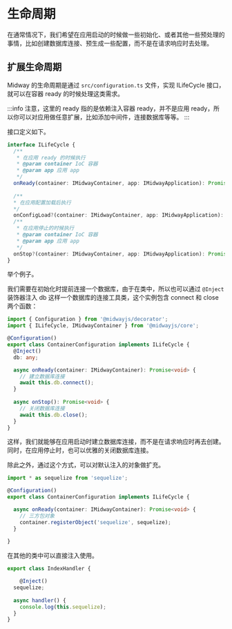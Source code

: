# 生命周期

在通常情况下，我们希望在应用启动的时候做一些初始化、或者其他一些预处理的事情，比如创建数据库连接、预生成一些配置，而不是在请求响应时去处理。


## 扩展生命周期


Midway 的生命周期是通过 `src/configuration.ts` 文件，实现 ILifeCycle 接口，就可以在容器 ready 的时候处理这类需求。


:::info
注意，这里的 ready 指的是依赖注入容器 ready，并不是应用 ready，所以你可以对应用做任意扩展，比如添加中间件，连接数据库等等。
:::


接口定义如下。


```typescript
interface ILifeCycle {
  /**
   * 在应用 ready 的时候执行
   * @param container IoC 容器
   * @param app 应用 app
   */
  onReady(container: IMidwayContainer, app: IMidwayApplication): Promise<void>;
  
  /**
  * 在应用配置加载后执行
  */
  onConfigLoad?(container: IMidwayContainer, app: IMidwayApplication): Promise<void>;
  /**
   * 在应用停止的时候执行
   * @param container IoC 容器
   * @param app 应用 app
   */
  onStop?(container: IMidwayContainer, app: IMidwayApplication): Promise<void>;
}
```


举个例子。


我们需要在初始化时提前连接一个数据库，由于在类中，所以也可以通过 `@Inject`  装饰器注入 db 这样一个数据库的连接工具类，这个实例包含 connect 和 close 两个函数：


```typescript
import { Configuration } from '@midwayjs/decorator';
import { ILifeCycle, IMidwayContainer } from '@midwayjs/core';

@Configuration()
export class ContainerConfiguration implements ILifeCycle {
  @Inject()
  db: any;

  async onReady(container: IMidwayContainer): Promise<void> {
    // 建立数据库连接
    await this.db.connect();
  }
  
  async onStop(): Promise<void> {
	// 关闭数据库连接
    await this.db.close();
  }
}
```


这样，我们就能够在应用启动时建立数据库连接，而不是在请求响应时再去创建。同时，在应用停止时，也可以优雅的关闭数据库连接。


除此之外，通过这个方式，可以对默认注入的对象做扩充。


```typescript
import * as sequelize from 'sequelize';

@Configuration()
export class ContainerConfiguration implements ILifeCycle {

  async onReady(container: IMidwayContainer): Promise<void> {
    // 三方包对象
    container.registerObject('sequelize', sequelize);
  }
  
}
```


在其他的类中可以直接注入使用。


```typescript
export class IndexHandler {

	@Inject()
  sequelize;
  
  async handler() {
  	console.log(this.sequelize);
  }
}
```

